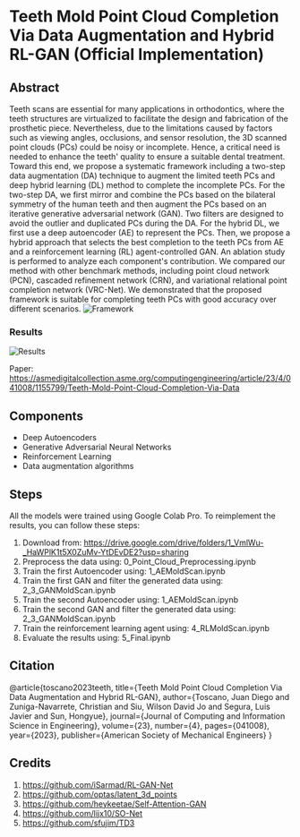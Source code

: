 # Teeth Mold Point Cloud Completion Via Data Augmentation and Hybrid RL-GAN (Official Implementation)

## Abstract

Teeth scans are essential for many applications in orthodontics, where the teeth structures
are virtualized to facilitate the design and fabrication of the prosthetic piece. Nevertheless,
due to the limitations caused by factors such as viewing angles, occlusions, and sensor resolution, the 3D scanned point clouds (PCs) could be noisy or incomplete. Hence, a critical need is needed to enhance the teeth' quality to ensure a suitable dental treatment.
Toward this end, we propose a systematic framework including a two-step data augmentation (DA) technique to augment the limited teeth PCs and deep hybrid learning (DL)
method to complete the incomplete PCs. For the two-step DA, we first mirror and
combine the PCs based on the bilateral symmetry of the human teeth and then augment
the PCs based on an iterative generative adversarial network (GAN). Two filters are
designed to avoid the outlier and duplicated PCs during the DA. For the hybrid DL, we
first use a deep autoencoder (AE) to represent the PCs. Then, we propose a hybrid approach
that selects the best completion to the teeth PCs from AE and a reinforcement learning (RL)
agent-controlled GAN. An ablation study is performed to analyze each component's contribution. We compared our method with other benchmark methods, including point cloud
network (PCN), cascaded refinement network (CRN), and variational relational point completion network (VRC-Net). We demonstrated that the proposed framework is suitable for
completing teeth PCs with good accuracy over different scenarios.
![Framework](https://github.com/jdtoscano94/Hybrid-RL-GAN-Point_Cloud_Completion/assets/102500060/c2a68190-3fad-4b49-a597-62f24ee31b62)

### Results
![Results](https://github.com/jdtoscano94/Hybrid-RL-GAN-Point_Cloud_Completion/assets/102500060/b714997e-495b-4de2-aef5-070003c115b2)



Paper: https://asmedigitalcollection.asme.org/computingengineering/article/23/4/041008/1155799/Teeth-Mold-Point-Cloud-Completion-Via-Data

## Components
 - Deep Autoencoders
 - Generative Adversarial Neural Networks
 - Reinforcement Learning
 - Data augmentation algorithms
## Steps
All the models were trained using Google Colab Pro. To reimplement the results, you can follow these steps:
1. Download from: https://drive.google.com/drive/folders/1_VmlWu-_HaWPlK1t5X0ZuMv-YtDEvDE2?usp=sharing
2. Preprocess the data using: 0_Point_Cloud_Preprocessing.ipynb
3. Train the first Autoencoder using: 1_AEMoldScan.ipynb
4. Train the first GAN and filter the generated data using: 2_3_GANMoldScan.ipynb
5. Train the second Autoencoder using: 1_AEMoldScan.ipynb
6. Train the second GAN and filter the generated data using: 2_3_GANMoldScan.ipynb
7. Train the reinforcement learning agent using: 4_RLMoldScan.ipynb
8. Evaluate the results using: 5_Final.ipynb
## Citation
@article{toscano2023teeth,
  title={Teeth Mold Point Cloud Completion Via Data Augmentation and Hybrid RL-GAN},
  author={Toscano, Juan Diego and Zuniga-Navarrete, Christian and Siu, Wilson David Jo and Segura, Luis Javier and Sun, Hongyue},
  journal={Journal of Computing and Information Science in Engineering},
  volume={23},
  number={4},
  pages={041008},
  year={2023},
  publisher={American Society of Mechanical Engineers}
}
## Credits 
1. https://github.com/iSarmad/RL-GAN-Net
2. https://github.com/optas/latent_3d_points
3. https://github.com/heykeetae/Self-Attention-GAN
4. https://github.com/lijx10/SO-Net
5. https://github.com/sfujim/TD3
